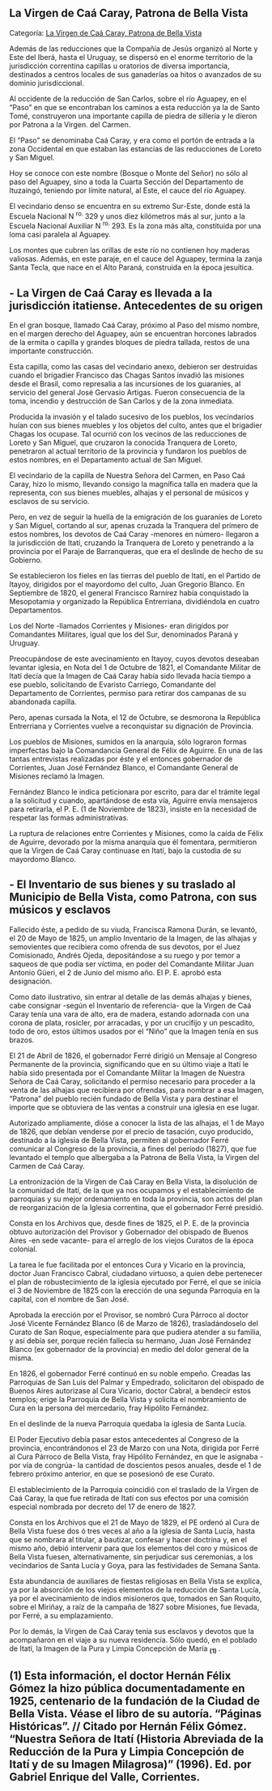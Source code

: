 ## La Virgen de Caá Caray, Patrona de Bella Vista

Categoría: [La Virgen de Caá Caray, Patrona de Bella Vista](http://descubrircorrientes.com.ar/2012/index.php/3796-geografia/9-geografia-politica/departamento-bella-vista/la-virgen-de-caa-caray-patrona-de-bella-vista)

Además de las reducciones que la Compañía de Jesús organizó al Norte y Este del Iberá, hasta el Uruguay, se dispersó en el enorme territorio de la jurisdicción correntina capillas u oratorios de diversa importancia, destinados a centros locales de sus ganaderías oa hitos o avanzados de su dominio jurisdiccional.

Al occidente de la reducción de San Carlos, sobre el río Aguapey, en el “Paso” en que se encontraban los caminos a esta reducción ya la de Santo Tomé, construyeron una importante capilla de piedra de sillería y le dieron por Patrona a la Virgen. del Carmen.

El “Paso” se denominaba Caá Caray, y era como el portón de entrada a la zona Occidental en que estaban las estancias de las reducciones de Loreto y San Miguel.

Hoy se conoce con este nombre (Bosque o Monte del Señor) no sólo al paso del Aguapey, sino a toda la Cuarta Sección del Departamento de Ituzaingó, teniendo por límite natural, al Este, el cauce del río Aguapey.

El vecindario denso se encuentra en su extremo Sur-Este, donde está la Escuela Nacional N <sup><span><span>ro. </span></span></sup> 329 y unos diez kilómetros más al sur, junto a la Escuela Nacional Auxiliar N <sup><span><span>ro. </span></span></sup> 293\. Es la zona más alta, constituida por una loma casi paralela al Aguapey.

Los montes que cubren las orillas de este río no contienen hoy maderas valiosas. Además, en este paraje, en el cauce del Aguapey, termina la zanja Santa Tecla, que nace en el Alto Paraná, construida en la época jesuítica.

## **\- La Virgen de Caá Caray es llevada a la jurisdicción itatiense. Antecedentes de su origen**

En el gran bosque, llamado Caá Caray, próximo al Paso del mismo nombre, en el margen derecho del Aguapey, aún se encuentran horcones labrados de la ermita o capilla y grandes bloques de piedra tallada, restos de una importante construcción.

Esta capilla, como las casas del vecindario anexo, debieron ser destruidas cuando el brigadier Francisco das Chagas Santos invadió las misiones desde el Brasil, como represalia a las incursiones de los guaraníes, al servicio del general José Gervasio Artigas. Fueron consecuencia de la toma, incendio y destrucción de San Carlos y de la zona inmediata.

Producida la invasión y el talado sucesivo de los pueblos, los vecindarios huían con sus bienes muebles y los objetos del culto, antes que el brigadier Chagas los ocupase. Tal ocurrió con los vecinos de las reducciones de Loreto y San Miguel, que cruzaron la conocida Tranquera de Loreto, penetraron al actual territorio de la provincia y fundaron los pueblos de estos nombres, en el Departamento actual de San Miguel.

El vecindario de la capilla de Nuestra Señora del Carmen, en Paso Caá Caray, hizo lo mismo, llevando consigo la magnífica talla en madera que la representa, con sus bienes muebles, alhajas y el personal de músicos y esclavos de su servicio.

Pero, en vez de seguir la huella de la emigración de los guaraníes de Loreto y San Miguel, cortando al sur, apenas cruzada la Tranquera del primero de estos nombres, los devotos de Caá Caray -menores en número- llegaron a la jurisdicción de Itatí, cruzando la Tranquera de Loreto y penetrando a la provincia por el Paraje de Barranqueras, que era el deslinde de hecho de su Gobierno.

Se establecieron los fieles en las tierras del pueblo de Itatí, en el Partido de Itayoy, dirigidos por el mayordomo del culto, Juan Gregorio Blanco. En Septiembre de 1820, el general Francisco Rarnírez había conquistado la Mesopotamia y organizado la República Entrerriana, dividiéndola en cuatro Departamentos.

Los del Norte -llamados Corrientes y Misiones- eran dirigidos por Comandantes Militares, igual que los del Sur, denominados Paraná y Uruguay.

Preocupándose de este avecinamiento en Itayoy, cuyos devotos deseaban levantar iglesia, en Nota del 1 de Octubre de 1821, el Comandante Militar de Itatí decía que la Imagen de Caá Caray había sido llevada hacía tiempo a ese pueblo, solicitando de Evaristo Carriego, Comandante del Departamento de Corrientes, permiso para retirar dos campanas de su abandonada capilla.

Pero, apenas cursada la Nota, el 12 de Octubre, se desmorona la República Entrerriana y Corrientes vuelve a reconquistar su dignación de Provincia.

Los pueblos de Misiones, sumidos en la anarquía, sólo lograron formas imperfectas bajo la Comandancia General de Félix de Aguirre. En una de las tantas entrevistas realizadas por éste y el entonces gobernador de Corrientes, Juan José Fernández Blanco, el Comandante General de Misiones reclamó la Imagen.

Fernández Blanco le indica peticionara por escrito, para dar el trámite legal a la solicitud y cuando, apartándose de esta vía, Aguirre envía mensajeros para retirarla, el P. E. (1 de Noviembre de 1823), insiste en la necesidad de respetar las formas administrativas.

La ruptura de relaciones entre Corrientes y Misiones, como la caída de Félix de Aguirre, devorado por la misma anarquía que él fomentara, permitieron que la Virgen de Caá Caray continuase en Itatí, bajo la custodia de su mayordomo Blanco.

## **\- El Inventario de sus bienes y su traslado al Municipio de Bella Vista, como Patrona, con sus músicos y esclavos**

Fallecido éste, a pedido de su viuda, Francisca Ramona Durán, se levantó, el 20 de Mayo de 1825, un amplio Inventario de la Imagen, de las alhajas y semovientes que recibiera como ofrenda de sus devotos, por el Juez Comisionado, Andrés Ojeda, depositándose a su ruego y por temor a saqueos de que podía ser víctima, en poder del Comandante Militar Juan Antonio Güeri, el 2 de Junio del mismo año. El P. E. aprobó esta designación.

Como dato ilustrativo, sin entrar al detalle de las demás alhajas y bienes, cabe consignar -según el Inventario de referencia- que la Virgen de Caá Caray tenía una vara de alto, era de madera, estando adornada con una corona de plata, rosicler, por arracadas, y por un crucifijo y un pescadito, todo de oro, estos últimos usados por el “Niño” que la Imagen tenía en sus brazos.

El 21 de Abril de 1826, el gobernador Ferré dirigió un Mensaje al Congreso Permanente de la provincia, significando que en su último viaje a Itatí le había sido presentada por el Comandante Militar la Imagen de Nuestra Señora de Caá Caray, solicitando el permiso necesario para proceder a la venta de las alhajas que recibiera por ofrendas, para nombrar a esa Imagen, “Patrona” del pueblo recién fundado de Bella Vista y para destinar el importe que se obtuviera de las ventas a construir una iglesia en ese lugar.

Autorizado ampliamente, dióse a conocer la lista de las alhajas, el 1 de Mayo de 1826, que debían venderse por el precio de tasación, cuyo producido, destinado a la iglesia de Bella Vista, permiten al gobernador Ferré comunicar al Congreso de la provincia, a fines del período (1827), que fue levantado el templo que albergaba a la Patrona de Bella Vista, la Virgen del Carmen de Caá Caray.

La entronización de la Virgen de Caá Caray en Bella Vista, la disolución de la comunidad de Itatí, de la que ya nos ocupamos y el establecimiento de parroquias y su mejor ordenamiento en toda la provincia, son actos del plan de reorganización de la Iglesia correntina, que el gobernador Ferré presidió.

Consta en los Archivos que, desde fines de 1825, el P. E. de la provincia obtuvo autorización del Provisor y Gobernador del obispado de Buenos Aires -en sede vacante- para el arreglo de los viejos Curatos de la época colonial.

La tarea le fue facilitada por el entonces Cura y Vicario en la provincia, doctor Juan Francisco Cabral, ciudadano virtuoso, a quien debe pertenecer el plan de robustecimiento de la iglesia ejecutado por Ferré, el que se inicia el 3 de Noviembre de 1825 con la erección de una segunda Parroquia en la capital, con el nombre de San José.

Aprobada la erección por el Provisor, se nombró Cura Párroco al doctor José Vicente Fernández Blanco (6 de Marzo de 1826), trasladándoselo del Curato de San Roque, especialmente para que pudiera atender a su familia, y así debía ser, porque recién fallecía su hermano, Juan José Fernández Blanco (ex gobernador de la provincia) en medio del dolor general de la misma.

En 1826, el gobernador Ferré continuó en su noble empeño. Creadas las Parroquias de San Luis del Palmar y Empedrado, solicitaron del obispado de Buenos Aires autorizase al Cura Vicario, doctor Cabral, a bendecir estos templos; erige la Parroquia de Bella Vista y solicita el nombramiento de Cura en la persona del mercedario, fray Hipólito Fernández.

En el deslinde de la nueva Parroquia quedaba la iglesia de Santa Lucía.

El Poder Ejecutivo debía pasar estos antecedentes al Congreso de la provincia, encontrándonos el 23 de Marzo con una Nota, dirigida por Ferré al Cura Párroco de Bella Vista, fray Hipólito Fernández, en que le asignaba -por vía de congrúa- la cantidad de doscientos pesos anuales, desde el 1 de febrero próximo anterior, en que se posesionó de ese Curato.

El establecimiento de la Parroquia coincidió con el traslado de la Virgen de Caá Caray, la que fue retirada de Itatí con sus efectos por una comisión especial nombrada por decreto del 17 de enero de 1827.

Consta en los Archivos que el 21 de Mayo de 1829, el PE ordenó al Cura de Bella Vista fuese dos ó tres veces al año a la iglesia de Santa Lucía, hasta que se nombrara al titular, a bautizar, confesar y hacer doctrina y, en el mismo año, debió intervenir para que los elementos del coro y músicos de Bella Vista fuesen, alternativamente, sin perjudicar sus ceremonias, a los vecindarios de Santa Lucía y Goya, para las festividades de Semana Santa.

Esta abundancia de auxiliares de fiestas religiosas en Bella Vista se explica, ya por la absorción de los viejos elementos de la reducción de Santa Lucía, ya por el avecinamiento de indios misioneros que, tomados en San Roquito, sobre el Miriñay, a raíz de la campaña de 1827 sobre Misiones, fue llevada, por Ferré, a su emplazamiento.

Por lo demás, la Virgen de Caá Caray tenía sus esclavos y devotos que la acompañaron en el viaje a su nueva residencia. Sólo quedó, en el poblado de Itatí, la Imagen de la Pura y Limpia Concepción de María <sub><strong><span><span>(1)</span></span></strong></sub> .

## **(1)** Esta información, el doctor Hernán Félix Gómez la hizo pública documentadamente en 1925, centenario de la fundación de la Ciudad de Bella Vista. Véase el libro de su autoría. “Páginas Históricas”. // Citado por Hernán Félix Gómez. “Nuestra Señora de Itatí (Historia Abreviada de la Reducción de la Pura y Limpia Concepción de Itatí y de su Imagen Milagrosa)” (1996). Ed. por Gabriel Enrique del Valle, Corrientes.
